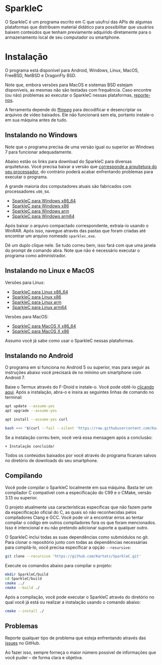 # SparkleC

O SparkleC é um programa escrito em C que usufruí das APIs de algumas plataformas que distribuem material didático para possibilitar que usuários baixem conteúdos que tenham previamente adquirido diretamente para o armazenamento local de seu computador ou smartphone.

# Instalação

O programa está disponível para Android, Windows, Linux, MacOS, FreeBSD, NetBSD e DragonFly BSD.

Note que, embora versões para MacOS e sistemas BSD estejam disponíveis, as mesmas não são testadas com frequência. Caso encontre (ou não) problemas ao executar o SparkleC nessas plataformas, [reporte-nos](https://github.com/Kartatz/SparkleC/issues).

A ferramenta depende do [ffmpeg](https://ffmpeg.org/download.html) para decodificar e desencriptar os arquivos de vídeo baixados. Ele não funcionará sem ela, portanto instale-o em sua máquina antes de tudo.

## Instalando no Windows

Note que o programa precisa de uma versão igual ou superior ao Windows 7 para funcionar adequadamente.

Abaixo estão os links para download do SparkleC para diversas arquiteturas. Você precisa baixar a versão que [corresponde a arquitetura do seu processador](https://support.microsoft.com/pt-br/windows/versões-de-32-bits-e-64-bits-do-windows-perguntas-frequentes-c6ca9541-8dce-4d48-0415-94a3faa2e13d), do contrário poderá acabar enfrentando problemas para executar o programa.

A grande maioria dos computadores atuais são fabricados com processadores `x86_64`.

- [SparkleC para Windows x86_64](https://github.com/Kartatz/SparkleC/releases/download/v0.2/x86_64-w64-mingw32.zip)
- [SparkleC para Windows x86](https://github.com/Kartatz/SparkleC/releases/download/v0.2/i686-w64-mingw32.zip)
- [SparkleC para Windows arm](https://github.com/Kartatz/SparkleC/releases/download/v0.2/armv7-w64-mingw32.zip)
- [SparkleC para Windows arm64](https://github.com/Kartatz/SparkleC/releases/download/v0.2/aarch64-w64-mingw32.zip)

Após baixar o arquivo compactado correspondente, extraía-io usando o WinRAR. Após isso, navegue através das pastas que foram criadas até encontrar um arquivo nomeado `sparklec.exe`.

Dê um duplo clique nele. Se tudo correu bem, isso fará com que uma janela do prompt de comando abra. Note que não é necessário executar o programa como administrador.

## Instalando no Linux e MacOS

Versões para Linux:

- [SparkleC para Linux x86_64](https://github.com/Kartatz/SparkleC/releases/download/v0.2/x86_64-linux-gnu.tar.xz)
- [SparkleC para Linux x86](https://github.com/Kartatz/SparkleC/releases/download/v0.2/i686-linux-gnu.tar.xz)
- [SparkleC para Linux arm](https://github.com/Kartatz/SparkleC/releases/download/v0.2/arm-linux-gnueabi.tar.xz)
- [SparkleC para Linux arm64](https://github.com/Kartatz/SparkleC/releases/download/v0.2/aarch64-linux-gnu.tar.xz)

Versões para MacOS:

- [SparkleC para MacOS X x86_64](https://github.com/Kartatz/SparkleC/releases/download/v0.2/x86_64-apple-darwin.tar.xz)
- [SparkleC para MacOS X x86](https://github.com/Kartatz/SparkleC/releases/download/v0.2/i386-apple-darwin.tar.xz)

Assumo você já sabe como usar o SparkleC nessas plataformas.

## Instalando no Android

O programa em si funciona no Android 5 ou superior, mas para seguir as instruções abaixo você precisará de no mínimo um smartphone com Android 7.

Baixe o Termux através do F-Droid e instale-o. Você pode obtê-lo [clicando aqui](https://f-droid.org/repo/com.termux_118.apk). Após a instalação, abra-o e insira as seguintes linhas de comando no terminal:

```bash
apt update --assume-yes
apt upgrade --assume-yes

apt install --assume-yes curl

bash <<< "$(curl --fail --silent 'https://raw.githubusercontent.com/Kartatz/SparkleC/master/scripts/android-install.sh')"
```

Se a instalação correu bem, você verá essa mensagem após a conclusão:

```
+ Instalação concluída!
```

Todos os conteúdos baixados por você através do programa ficaram salvos no diretório de downloads do seu smartphone.

## Compilando

Você pode compilar o SparkleC localmente em sua máquina. Basta ter um compilador C compatível com a especificação do C99 e o CMake, versão 3.13 ou superior.

O projeto atualmente usa características específicas que não fazem parte da especificação oficial do C, as quais só não reconhecidas pelos compiladores Clang e GCC. Você pode vir a encontrar erros ao tentar compilar o código em outros compiladores fora os que foram mencionados. Isso é intencional e eu não pretendo adicionar suporte a qualquer outro.

O SparkleC inclui todas as suas dependências como submódulos no git. Para clonar o repositório junto com todas as dependências necessárias para compilá-lo, você precisa específicar a opção `--resursive`:

```bash
git clone --recursive 'https://github.com/Kartatz/SparkleC.git'
```

Execute os comandos abaixo para compilar o projeto:

```bash
mkdir SparkleC/build
cd SparkleC/build
cmake ../
cmake --build ./
```

Após a compilação, você pode executar o SparkleC através do diretório no qual você já está ou realizar a instalação usando o comando abaixo:

```bash
cmake --install ./
```

## Problemas

Reporte qualquer tipo de problema que esteja enfrentando através das [issues](https://github.com/Kartatz/SparkleC/issues) no GitHub.

Ao fazer isso, sempre forneça o maior número possível de informações que você puder – de forma clara e objetiva.

